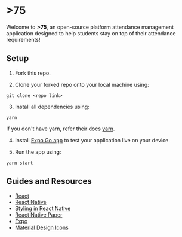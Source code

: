 # >75

Welcome to **>75**, an open-source platform attendance management application designed to help students stay on top of their attendance requirements!

## Setup

1. Fork this repo.

2. Clone your forked repo onto your local machine using:

```
git clone <repo link>
```

3. Install all dependencies using:

```
yarn
```

If you don't have yarn, refer their docs [yarn](https://yarnpkg.com/).

4. Install [Expo Go app](https://expo.dev/client) to test your application live on your device.

5. Run the app using:

```
yarn start
```

## Guides and Resources

-   [React](https://react.dev/learn)
-   [React Native](https://reactnative.dev/)
-   [Styling in React Native](https://reactnative.dev/docs/style)
-   [React Native Paper](https://callstack.github.io/react-native-paper/)
-   [Expo](https://docs.expo.dev/)
-   [Material Design Icons](https://pictogrammers.com/library/mdi/)
